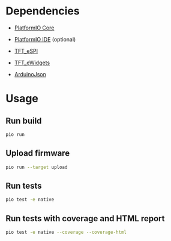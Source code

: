 # Dependencies

- [PlatformIO Core](https://docs.platformio.org/en/latest/installation.html)
- [PlatformIO IDE](https://platformio.org/install/ide?install=vscode) (optional)

- [TFT_eSPI](https://github.com/Bodmer/TFT_eSPI)
- [TFT_eWidgets](https://github.com/Bodmer/TFT_eWidget)
- [ArduinoJson](https://arduinojson.org/)

# Usage

## Run build

```bash
pio run
```

## Upload firmware

```bash
pio run --target upload
```

## Run tests

```bash
pio test -e native
```

## Run tests with coverage and HTML report


```bash
pio test -e native --coverage --coverage-html